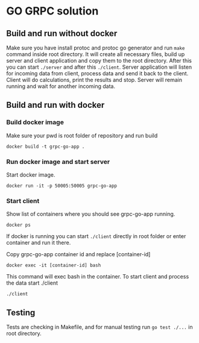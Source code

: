 # GO GRPC solution

## Build and run without docker
Make sure you have install protoc and protoc go generator and run `make` command inside root directory. It will create all necessary files, build up server and client application and copy them to the root directory. After this you can start `./server` and after this `./client`. 
Server application will listen for incoming data from client, process data and send it back to the client. Client will do calculations, print the results and stop. Server will remain running and wait for another incoming data. 

## Build and run with docker

### Build docker image 
Make sure your pwd is root folder of repository and run build
```shell
docker build -t grpc-go-app .
```

### Run docker image and start server
Start docker image.
```shell
docker run -it -p 50005:50005 grpc-go-app
```

### Start client
Show list of containers where you should see grpc-go-app running.
```shell
docker ps
```

If docker is running you can start `./client` directly in root folder or enter container and run it there.

Copy grpc-go-app container id and replace [container-id]
```shell
docker exec -it [container-id] bash
```

This command will exec bash in the container. To start client and process the data start ./client
```shell
./client
```

## Testing
Tests are checking in Makefile, and for manual testing run `go test ./...` in root directory.